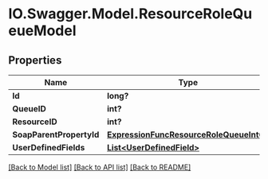 # IO.Swagger.Model.ResourceRoleQueueModel
## Properties

Name | Type | Description | Notes
------------ | ------------- | ------------- | -------------
**Id** | **long?** |  | [optional] 
**QueueID** | **int?** |  | [optional] 
**ResourceID** | **int?** |  | [optional] 
**SoapParentPropertyId** | [**ExpressionFuncResourceRoleQueueInt64**](ExpressionFuncResourceRoleQueueInt64.md) |  | [optional] 
**UserDefinedFields** | [**List&lt;UserDefinedField&gt;**](UserDefinedField.md) |  | [optional] 

[[Back to Model list]](../README.md#documentation-for-models) [[Back to API list]](../README.md#documentation-for-api-endpoints) [[Back to README]](../README.md)

